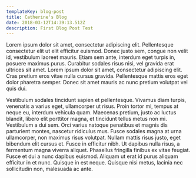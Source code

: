 ```yaml
---
templateKey: blog-post
title: Catherine's Blog
date: 2018-03-12T14:39:13.512Z
description: First Blog Post Test
---
```

Lorem ipsum dolor sit amet, consectetur adipiscing elit. Pellentesque consectetur elit ut elit efficitur euismod. Donec justo sem, congue non velit id, vestibulum laoreet mauris. Etiam sem ante, interdum eget turpis in, posuere maximus purus. Curabitur sodales risus nisi, vel gravida erat ultrices sit amet. Lorem ipsum dolor sit amet, consectetur adipiscing elit. Cras pretium eros vitae nulla cursus gravida. Pellentesque mattis eros eget dolor pharetra semper. Donec sit amet mauris ac nunc pretium volutpat vel quis dui.



Vestibulum sodales tincidunt sapien et pellentesque. Vivamus diam turpis, venenatis a varius eget, ullamcorper ut risus. Proin tortor mi, tempus at neque eu, interdum vehicula quam. Maecenas pretium, justo ac luctus blandit, libero elit porttitor magna, et tincidunt tellus metus non mi. Vestibulum a dui sem. Orci varius natoque penatibus et magnis dis parturient montes, nascetur ridiculus mus. Fusce sodales magna at urna ullamcorper, non maximus risus volutpat. Nullam mattis risus justo, eget bibendum elit cursus et. Fusce in efficitur nibh. Ut dapibus nulla risus, a fermentum magna viverra aliquet. Phasellus fringilla finibus ex vitae feugiat. Fusce et dui a nunc dapibus euismod. Aliquam ut erat id purus aliquam efficitur in et nunc. Quisque in est neque. Quisque nisi metus, lacinia nec sollicitudin non, malesuada ac ante.
